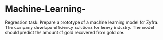 # Machine-Learning-
Regression task: Prepare a prototype of a machine learning model for Zyfra. The company develops efficiency solutions for heavy industry. The model should predict the amount of gold recovered from gold ore.

